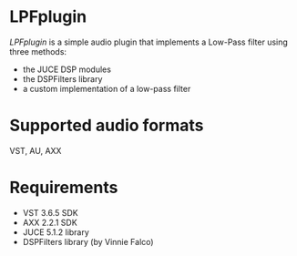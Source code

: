 # LPFplugin

_LPFplugin_ is a simple audio plugin that implements a Low-Pass filter using three methods:

* the JUCE DSP modules
* the DSPFilters library
* a custom implementation of a low-pass filter

# Supported audio formats

VST, AU, AXX

# Requirements

* VST 3.6.5 SDK
* AXX 2.2.1 SDK
* JUCE 5.1.2 library
* DSPFilters library (by Vinnie Falco)
